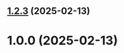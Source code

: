 ## [1.2.3](https://github.com/amirahakimova/git-extended/compare/1.0.0...1.2.3) (2025-02-13)



# 1.0.0 (2025-02-13)



